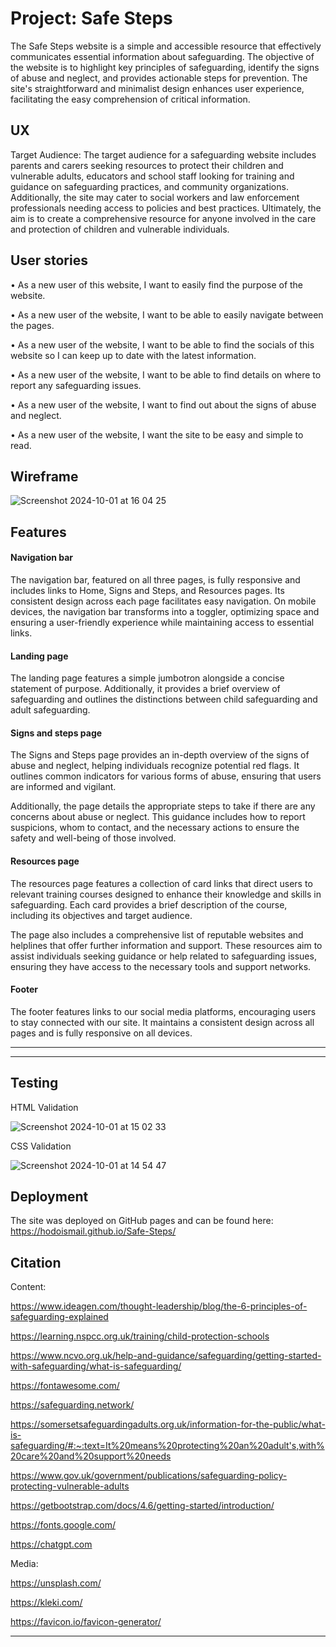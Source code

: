 
<h1>Project: Safe Steps</h1>

The Safe Steps website is a simple and accessible resource that effectively communicates essential information about safeguarding. 
The objective of the website is to highlight key principles of safeguarding, identify the signs of abuse and neglect, and provides actionable steps for prevention. The site's straightforward and minimalist design enhances user experience, facilitating the easy comprehension of critical information.


## UX
Target Audience:
The target audience for a safeguarding website includes parents and carers seeking resources to protect their children and vulnerable adults, educators and school staff looking for training and guidance on safeguarding practices, and community organizations. Additionally, the site may cater to social workers and law enforcement professionals needing access to policies and best practices. Ultimately, the aim is to create a comprehensive resource for anyone involved in the care and protection of children and vulnerable individuals.

## User stories

•	As a new user of this website, I want to easily find the purpose of the website.

•	As a new user of the website, I want to be able to easily navigate between the pages.

•	As a new user of the website, I want to be able to find the socials of this website so I can keep up to date with the latest information.

•	As a new user of the website, I want to be able to find details on where to report any safeguarding issues.

•	As a new user of the website, I want to find out about the signs of abuse and neglect.

•	As a new user of the website, I want the site to be easy and simple to read.

## Wireframe

![Screenshot 2024-10-01 at 16 04 25](https://github.com/user-attachments/assets/b99b9407-0a64-4d61-9360-5f32f89439eb)


## Features

<h4>Navigation bar</h4>

The navigation bar, featured on all three pages, is fully responsive and includes links to Home, Signs and Steps, and Resources pages. Its consistent design across each page facilitates easy navigation. On mobile devices, the navigation bar transforms into a toggler, optimizing space and ensuring a user-friendly experience while maintaining access to essential links.


<h4>Landing page</h4>

The landing page features a simple jumbotron alongside a concise statement of purpose. Additionally, it provides a brief overview of safeguarding and outlines the distinctions between child safeguarding and adult safeguarding.

<h4>Signs and steps page</h4>

The Signs and Steps page provides an in-depth overview of the signs of abuse and neglect, helping individuals recognize potential red flags. It outlines common indicators for various forms of abuse, ensuring that users are informed and vigilant.

Additionally, the page details the appropriate steps to take if there are any concerns about abuse or neglect. This guidance includes how to report suspicions, whom to contact, and the necessary actions to ensure the safety and well-being of those involved.

<h4>Resources page</h4>

The resources page features a collection of card links that direct users to relevant training courses designed to enhance their knowledge and skills in safeguarding. Each card provides a brief description of the course, including its objectives and target audience.

The page also includes a comprehensive list of reputable websites and helplines that offer further information and support. These resources aim to assist individuals seeking guidance or help related to safeguarding issues, ensuring they have access to the necessary tools and support networks. 

<h4>Footer</h4>

The footer features links to our social media platforms, encouraging users to stay connected with our site. It maintains a consistent design across all pages and is fully responsive on all devices.


------

------

## Testing
HTML Validation

![Screenshot 2024-10-01 at 15 02 33](https://github.com/user-attachments/assets/9b3c8ac7-e308-4f0b-94d7-5e40f94a4ab6)


CSS Validation

![Screenshot 2024-10-01 at 14 54 47](https://github.com/user-attachments/assets/9054e47f-35a9-4ab7-9d78-99e55573b9bd)

## Deployment

The site was deployed on GitHub pages and can be found here: https://hodoismail.github.io/Safe-Steps/

## Citation

Content:

https://www.ideagen.com/thought-leadership/blog/the-6-principles-of-safeguarding-explained

https://learning.nspcc.org.uk/training/child-protection-schools

https://www.ncvo.org.uk/help-and-guidance/safeguarding/getting-started-with-safeguarding/what-is-safeguarding/

https://fontawesome.com/

https://safeguarding.network/

https://somersetsafeguardingadults.org.uk/information-for-the-public/what-is-safeguarding/#:~:text=It%20means%20protecting%20an%20adult's,with%20care%20and%20support%20needs

https://www.gov.uk/government/publications/safeguarding-policy-protecting-vulnerable-adults

https://getbootstrap.com/docs/4.6/getting-started/introduction/

https://fonts.google.com/

https://chatgpt.com

Media:

https://unsplash.com/

https://kleki.com/

https://favicon.io/favicon-generator/

---


